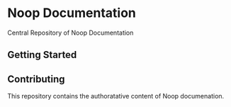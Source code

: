 # Noop Documentation

Central Repository of Noop Documentation

## Getting Started

## Contributing

This repository contains the authoratative content of Noop documenation.

